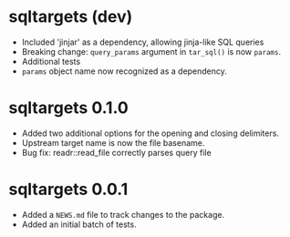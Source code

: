 # sqltargets (dev)

* Included 'jinjar' as a dependency, allowing jinja-like SQL queries
* Breaking change: `query_params` argument in `tar_sql()` is now `params`.
* Additional tests
* `params` object name now recognized as a dependency.

# sqltargets 0.1.0

* Added two additional options for the opening and closing delimiters.
* Upstream target name is now the file basename.
* Bug fix: readr::read_file correctly parses query file

# sqltargets 0.0.1

* Added a `NEWS.md` file to track changes to the package.
* Added an initial batch of tests.

